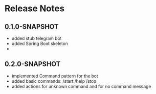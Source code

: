 # Release Notes

## 0.1.0-SNAPSHOT
* added stub telegram bot 
* added Spring Boot skeleton
* 
## 0.2.0-SNAPSHOT
* implemented Command pattern for the bot
* added basic commands: /start /help /stop 
* added actions for unknown command and for no command message